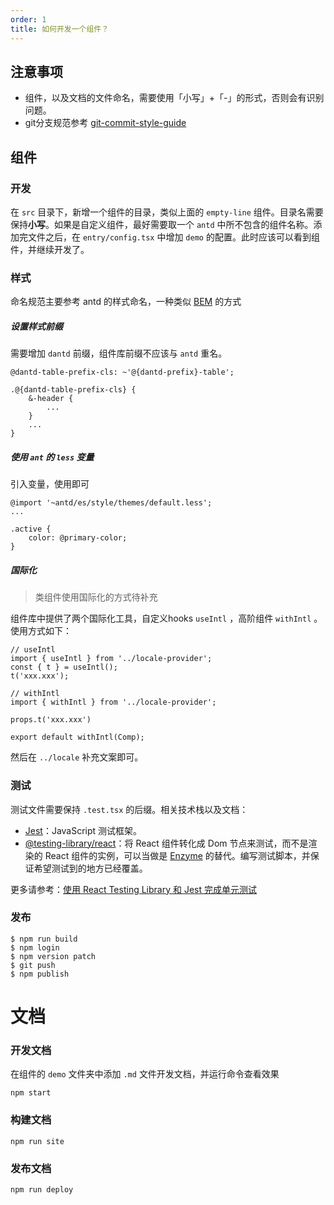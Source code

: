 ```yaml
---
order: 1
title: 如何开发一个组件？
---
```


## 注意事项

- 组件，以及文档的文件命名，需要使用「小写」+「-」的形式，否则会有识别问题。
- git分支规范参考 [git-commit-style-guide](https://github.com/feflow/git-commit-style-guide/blob/master/doc/GIT_COMMIT_STANDARD.md)

## 组件

### 开发

在 `src` 目录下，新增一个组件的目录，类似上面的 `empty-line` 组件。目录名需要保持**小写**。如果是自定义组件，最好需要取一个 `antd` 中所不包含的组件名称。添加完文件之后，在 `entry/config.tsx` 中增加 `demo` 的配置。此时应该可以看到组件，并继续开发了。

### 样式

命名规范主要参考 antd 的样式命名，一种类似 [BEM](http://getbem.com/) 的方式

##### 设置样式前缀

需要增加 `dantd` 前缀，组件库前缀不应该与 `antd` 重名。

```less
@dantd-table-prefix-cls: ~'@{dantd-prefix}-table';

.@{dantd-table-prefix-cls} {
    &-header {
        ...
    }
    ...
}
```

##### 使用 `ant` 的 `less` 变量

引入变量，使用即可

```less
@import '~antd/es/style/themes/default.less';
...

.active {
    color: @primary-color;
}
```

##### 国际化

> 类组件使用国际化的方式待补充

组件库中提供了两个国际化工具，自定义hooks `useIntl` ，高阶组件 `withIntl` 。使用方式如下：

```
// useIntl
import { useIntl } from '../locale-provider';
const { t } = useIntl();
t('xxx.xxx');
```

```
// withIntl
import { withIntl } from '../locale-provider';

props.t('xxx.xxx')

export default withIntl(Comp);
```

然后在 `../locale` 补充文案即可。

### 测试

测试文件需要保持 `.test.tsx` 的后缀。相关技术栈以及文档：

- [Jest](https://jestjs.io/)：JavaScript 测试框架。
- [@testing-library/react](https://testing-library.com/docs/react-testing-library/intro)：将 React 组件转化成 Dom 节点来测试，而不是渲染的 React 组件的实例，可以当做是 [Enzyme](http://airbnb.io/enzyme/) 的替代。编写测试脚本，并保证希望测试到的地方已经覆盖。

更多请参考：[使用 React Testing Library 和 Jest 完成单元测试](https://juejin.im/post/6844904095682134029)

### 发布

```
$ npm run build
$ npm login
$ npm version patch
$ git push
$ npm publish
```

# 文档

### 开发文档

在组件的 `demo` 文件夹中添加 `.md` 文件开发文档，并运行命令查看效果

```
npm start
```

### 构建文档

```
npm run site
```

### 发布文档

```
npm run deploy
```
